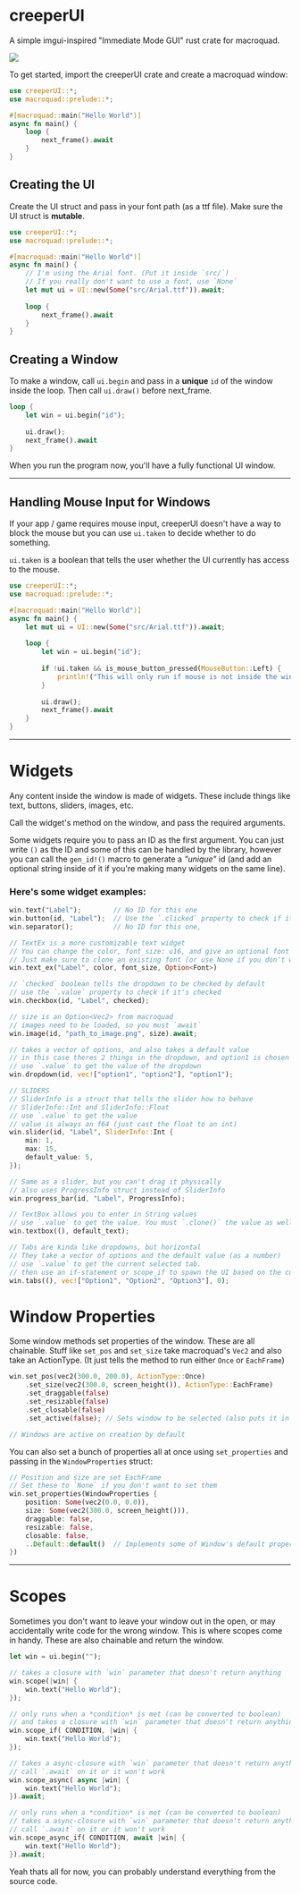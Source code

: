 ﻿# creeperUI

A simple imgui-inspired "Immediate Mode GUI" rust crate for macroquad.

<img src="Readme_Image.png">

To get started, import the creeperUI crate and create a macroquad window:
```rust
use creeperUI::*;
use macroquad::prelude::*;

#[macroquad::main("Hello World")]
async fn main() {
    loop {
        next_frame().await
    }
}
```

## Creating the UI

Create the UI struct and pass in your font path (as a ttf file).
Make sure the UI struct is **mutable**.
```rust
use creeperUI::*;
use macroquad::prelude::*;

#[macroquad::main("Hello World")]
async fn main() {
    // I'm using the Arial font. (Put it inside `src/`)
    // If you really don't want to use a font, use `None`
    let mut ui = UI::new(Some("src/Arial.ttf")).await;
    
    loop {
        next_frame().await
    }
}
```

## Creating a Window

To make a window, call `ui.begin` and pass in a **unique** `id` of the window inside the loop. Then call `ui.draw()` before next_frame.
```rust
loop {
    let win = ui.begin("id");
    
    ui.draw();
    next_frame().await
}
```
When you run the program now, you'll have a fully functional UI window.

---

## Handling Mouse Input for Windows

If your app / game requires mouse input, creeperUI doesn't
have a way to block the mouse but you can use `ui.taken` to decide whether to do something.

`ui.taken` is a boolean that tells the user whether the UI currently has access to the mouse.
```rust
use creeperUI::*;
use macroquad::prelude::*;

#[macroquad::main("Hello World")]
async fn main() {
    let mut ui = UI::new(Some("src/Arial.ttf")).await;
    
    loop {
        let win = ui.begin("id");
    
        if !ui.taken && is_mouse_button_pressed(MouseButton::Left) {
            println!("This will only run if mouse is not inside the window.")
        }
    
        ui.draw();
        next_frame().await
    }
}
```

---

# Widgets

Any content inside the window is made of widgets. These include things like text, buttons, sliders, images, etc.

Call the widget's method on the window, and pass the required arguments.

Some widgets require you to pass an ID as the first argument.
You can just write `()` as the ID and some of this can be handled by the library,
however you can call the `gen_id!()` macro to generate a *"unique"* id
(and add an optional string inside of it if you're making many widgets on the same line).

### Here's some widget examples:

```rust
win.text("Label");        // No ID for this one
win.button(id, "Label");  // Use the `.clicked` property to check if its clicked
win.separator();          // No ID for this one, 

// TextEx is a more customizable text widget
// You can change the color, font_size: u16, and give an optional font
// Just make sure to clone an existing font (or use None if you don't want it)
win.text_ex("Label", color, font_size, Option<Font>)

// `checked` boolean tells the dropdown to be checked by default
// use the `.value` property to check if it's checked
win.checkbox(id, "Label", checked);

// size is an Option<Vec2> from macroquad
// images need to be loaded, so you must `await`
win.image(id, "path_to_image.png", size).await;

// takes a vector of options, and also takes a default value
// in this case theres 2 things in the dropdown, and option1 is chosen by default
// use `.value` to get the value of the dropdown
win.dropdown(id, vec!["option1", "option2"], "option1");

// SLIDERS
// SliderInfo is a struct that tells the slider how to behave
// SliderInfo::Int and SliderInfo::Float
// use `.value` to get the value
// value is always an f64 (just cast the float to an int)
win.slider(id, "Label", SliderInfo::Int {
    min: 1,
    max: 15,
    default_value: 5,
});

// Same as a slider, but you can't drag it physically
// also uses ProgressInfo struct instead of SliderInfo
win.progress_bar(id, "Label", ProgressInfo);

// TextBox allows you to enter in String values
// use `.value` to get the value. You must `.clone()` the value as well.
win.textbox((), default_text);

// Tabs are kinda like dropdowns, but horizontal
// They take a vector of options and the default value (as a number)
// use `.value` to get the current selected tab.
// then use an if-statement or scope_if to spawn the UI based on the current tab
win.tabs((), vec!["Option1", "Option2", "Option3"], 0);
```

# Window Properties

Some window methods set properties of the window. These are all chainable.
Stuff like `set_pos` and `set_size` take macroquad's `Vec2` and also take an ActionType.
(It just tells the method to run either `Once` or `EachFrame`)

```rust
win.set_pos(vec2(300.0, 200.0), ActionType::Once)
    .set_size(vec2(300.0, screen_height()), ActionType::EachFrame)
    .set_draggable(false)
    .set_resizable(false)
    .set_closable(false)
    .set_active(false); // Sets window to be selected (also puts it in front)

// Windows are active on creation by default
```

You can also set a bunch of properties all at once
using `set_properties` and passing in the `WindowProperties` struct:
```rust
// Position and size are set EachFrame
// Set these to `None` if you don't want to set them
win.set_properties(WindowProperties {
    position: Some(vec2(0.0, 0.0)),
    size: Some(vec2(300.0, screen_height())),
    draggable: false,
    resizable: false,
    closable: false,
    ..Default::default()  // Implements some of Window's default properties
})
```

---

# Scopes

Sometimes you don't want to leave your window out in the open, or may accidentally
write code for the wrong window. This is where scopes come in handy. These are also chainable and
return the window.

```rust
let win = ui.begin("");

// takes a closure with `win` parameter that doesn't return anything
win.scope(|win| {
    win.text("Hello World");
});

// only runs when a *condition* is met (can be converted to boolean)
// and takes a closure with `win` parameter that doesn't return anything
win.scope_if( CONDITION, |win| {
    win.text("Hello World");
});

// takes a async-closure with `win` parameter that doesn't return anything
// call `.await` on it or it won't work
win.scope_async( async |win| {
    win.text("Hello World");
}).await;

// only runs when a *condition* is met (can be converted to boolean)
// takes a async-closure with `win` parameter that doesn't return anything
// call `.await` on it or it won't work
win.scope_async_if( CONDITION, await |win| {
    win.text("Hello World");
}).await;
```

Yeah thats all for now, you can probably understand everything from the source code.